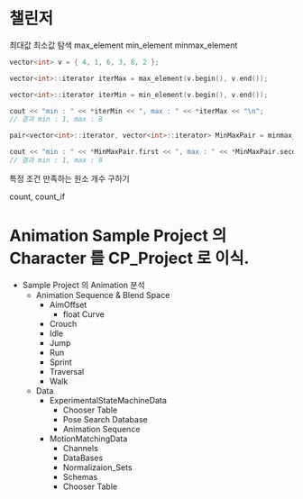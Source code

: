 # 챌린저

최대값 최소값 탐색
max_element
min_element
minmax_element

```c++
vector<int> v = { 4, 1, 6, 3, 8, 2 };

vector<int>::iterator iterMax = max_element(v.begin(), v.end());

vector<int>::iterator iterMin = min_element(v.begin(), v.end());

cout << "min : " << *iterMin << ", max : " << *iterMax << "\n";
// 결과 min : 1, max : 8

pair<vector<int>::iterator, vector<int>::iterator> MinMaxPair = minmax_element(v.begin(), v.end());

cout << "min : " << *MinMaxPair.first << ", max : " << *MinMaxPair.second;
// 결과 min : 1, max : 8
```

특정 조건 만족하는 원소 개수 구하기

count, count_if

# Animation Sample Project 의 Character 를 CP_Project 로 이식.

- Sample Project 의 Animation 분석
	- Animation Sequence & Blend Space
		- AimOffset
			- float Curve
		- Crouch
		- Idle
		- Jump
		- Run
		- Sprint
		- Traversal
		- Walk
	- Data
		- ExperimentalStateMachineData
			- Chooser Table
			- Pose Search Database
			- Animation Sequence
		- MotionMatchingData
			- Channels
			- DataBases
			- Normalizaion_Sets
			- Schemas
			- Chooser Table
